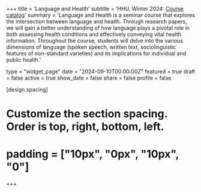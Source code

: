 +++
title = 'Language and Health'
subtitle = 'HHU, Winter 2024: [Course catalog](https://lsf.hhu.de/qisserver/rds?state=verpublish&status=init&vmfile=no&publishid=256824&moduleCall=webInfo&publishConfFile=webInfo&publishSubDir=veranstaltung)'
summary = 'Language and Health is a seminar course that explores the intersection between language and heatlh. Through research papers, we will gain a better understanding of how language plays a pivotal role in both assessing health conditions and effectively conveying vital health information. Throughout the course, students will delve into the various dimensions of language (spoken speech, written text, sociolinguistic features of non-standard varieties) and its implications for individual and public health.'

type = "widget_page"
date = "2024-09-10T00:00:00Z"
featured = true 
draft = false
active = true 
show_date = false 
share = false
profile = false

[design.spacing]
  # Customize the section spacing. Order is top, right, bottom, left.
  # padding = ["10px", "0px", "10px", "0"]

+++


